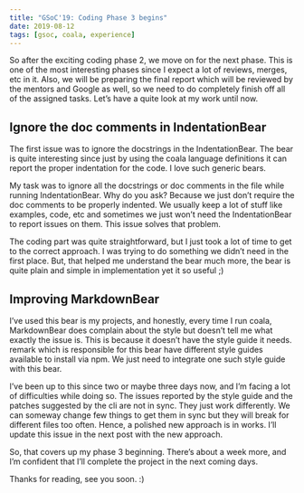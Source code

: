```yaml
---
title: "GSoC'19: Coding Phase 3 begins"
date: 2019-08-12
tags: [gsoc, coala, experience]
---
```


So after the exciting coding phase 2, we move on for the next phase. This is one of the most interesting phases since I expect a lot of reviews, merges, etc in it. Also, we will be preparing the final report which will be reviewed by the mentors and Google as well, so we need to do completely finish off all of the assigned tasks. Let’s have a quite look at my work until now.

## Ignore the doc comments in IndentationBear

The first issue was to ignore the docstrings in the IndentationBear. The bear is quite interesting since just by using the coala language definitions it can report the proper indentation for the code. I love such generic bears.

My task was to ignore all the docstrings or doc comments in the file while running IndentationBear. Why do you ask? Because we just don’t require the doc comments to be properly indented. We usually keep a lot of stuff like examples, code, etc and sometimes we just won’t need the IndentationBear to report issues on them. This issue solves that problem.

The coding part was quite straightforward, but I just took a lot of time to get to the correct approach. I was trying to do something we didn’t need in the first place. But, that helped me understand the bear much more, the bear is quite plain and simple in implementation yet it so useful ;)

## Improving MarkdownBear

I’ve used this bear is my projects, and honestly, every time I run coala, MarkdownBear does complain about the style but doesn’t tell me what exactly the issue is. This is because it doesn’t have the style guide it needs. remark which is responsible for this bear have different style guides available to install via npm. We just need to integrate one such style guide with this bear.

I’ve been up to this since two or maybe three days now, and I’m facing a lot of difficulties while doing so. The issues reported by the style guide and the patches suggested by the cli are not in sync. They just work differently. We can someway change few things to get them in sync but they will break for different files too often. Hence, a polished new approach is in works. I’ll update this issue in the next post with the new approach.

So, that covers up my phase 3 beginning. There’s about a week more, and I’m confident that I’ll complete the project in the next coming days.

Thanks for reading, see you soon. :)
